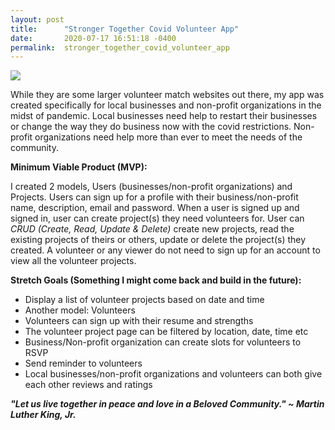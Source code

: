 ```yaml
---
layout: post
title:      "Stronger Together Covid Volunteer App"
date:       2020-07-17 16:51:18 -0400
permalink:  stronger_together_covid_volunteer_app
---
```


![](http://images.unsplash.com/photo-1553073520-80b5ad5ec870?ixlib=rb-1.2.1&ixid=eyJhcHBfaWQiOjEyMDd9&auto=format&fit=crop&w=750&q=80)

While they are some larger volunteer match websites out there, my app was created specifically for local businesses and non-profit organizations in the midst of pandemic. Local businesses need help to restart their businesses or change the way they do business now with the covid restrictions. Non-profit organizations need help more than ever to meet the needs of the community.


**Minimum Viable Product (MVP):**

I created 2 models, Users (businesses/non-profit organizations) and Projects. Users can sign up for a profile with their business/non-profit name, description, email and password. When a user is signed up and signed in, user can create project(s) they need volunteers for. User can *CRUD (Create, Read, Update & Delete)* create new projects, read the existing projects of theirs or others, update or delete the project(s) they created. A volunteer or any viewer do not need to sign up for an account to view all the volunteer projects.


**Stretch Goals (Something I might come back and build in the future):**
- Display a list of volunteer projects based on date and time
- Another model: Volunteers
- Volunteers can sign up with their resume and strengths
- The volunteer project page can be filtered by location, date, time etc
- Business/Non-profit organization can create slots for volunteers to RSVP
- Send reminder to volunteers
- Local businesses/non-profit organizations and volunteers can both give each other reviews and ratings


***"Let us live together in peace and love in a Beloved Community." ~ Martin Luther King, Jr.***
